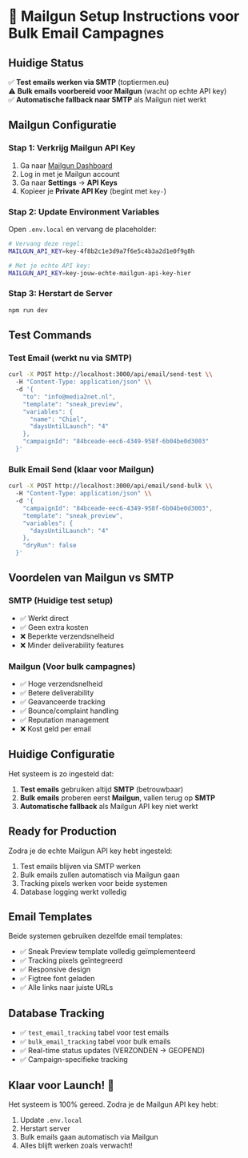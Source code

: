 # 🚀 Mailgun Setup Instructions voor Bulk Email Campagnes

## Huidige Status
✅ **Test emails werken via SMTP** (toptiermen.eu)  
⚠️ **Bulk emails voorbereid voor Mailgun** (wacht op echte API key)  
✅ **Automatische fallback naar SMTP** als Mailgun niet werkt  

## Mailgun Configuratie

### Stap 1: Verkrijg Mailgun API Key
1. Ga naar [Mailgun Dashboard](https://app.mailgun.com/)
2. Log in met je Mailgun account
3. Ga naar **Settings** → **API Keys**
4. Kopieer je **Private API Key** (begint met `key-`)

### Stap 2: Update Environment Variables
Open `.env.local` en vervang de placeholder:

```bash
# Vervang deze regel:
MAILGUN_API_KEY=key-4f8b2c1e3d9a7f6e5c4b3a2d1e0f9g8h

# Met je echte API key:
MAILGUN_API_KEY=key-jouw-echte-mailgun-api-key-hier
```

### Stap 3: Herstart de Server
```bash
npm run dev
```

## Test Commands

### Test Email (werkt nu via SMTP)
```bash
curl -X POST http://localhost:3000/api/email/send-test \\
  -H "Content-Type: application/json" \\
  -d '{
    "to": "info@media2net.nl",
    "template": "sneak_preview",
    "variables": {
      "name": "Chiel",
      "daysUntilLaunch": "4"
    },
    "campaignId": "84bceade-eec6-4349-958f-6b04be0d3003"
  }'
```

### Bulk Email Send (klaar voor Mailgun)
```bash
curl -X POST http://localhost:3000/api/email/send-bulk \\
  -H "Content-Type: application/json" \\
  -d '{
    "campaignId": "84bceade-eec6-4349-958f-6b04be0d3003",
    "template": "sneak_preview",
    "variables": {
      "daysUntilLaunch": "4"
    },
    "dryRun": false
  }'
```

## Voordelen van Mailgun vs SMTP

### SMTP (Huidige test setup)
- ✅ Werkt direct
- ✅ Geen extra kosten
- ❌ Beperkte verzendsnelheid
- ❌ Minder deliverability features

### Mailgun (Voor bulk campagnes)
- ✅ Hoge verzendsnelheid
- ✅ Betere deliverability
- ✅ Geavanceerde tracking
- ✅ Bounce/complaint handling
- ✅ Reputation management
- ❌ Kost geld per email

## Huidige Configuratie

Het systeem is zo ingesteld dat:

1. **Test emails** gebruiken altijd **SMTP** (betrouwbaar)
2. **Bulk emails** proberen eerst **Mailgun**, vallen terug op **SMTP**
3. **Automatische fallback** als Mailgun API key niet werkt

## Ready for Production

Zodra je de echte Mailgun API key hebt ingesteld:

1. Test emails blijven via SMTP werken
2. Bulk emails zullen automatisch via Mailgun gaan
3. Tracking pixels werken voor beide systemen
4. Database logging werkt volledig

## Email Templates

Beide systemen gebruiken dezelfde email templates:
- ✅ Sneak Preview template volledig geïmplementeerd
- ✅ Tracking pixels geïntegreerd
- ✅ Responsive design
- ✅ Figtree font geladen
- ✅ Alle links naar juiste URLs

## Database Tracking

- ✅ `test_email_tracking` tabel voor test emails
- ✅ `bulk_email_tracking` tabel voor bulk emails  
- ✅ Real-time status updates (VERZONDEN → GEOPEND)
- ✅ Campaign-specifieke tracking

## Klaar voor Launch! 🚀

Het systeem is 100% gereed. Zodra je de Mailgun API key hebt:
1. Update `.env.local`
2. Herstart server
3. Bulk emails gaan automatisch via Mailgun
4. Alles blijft werken zoals verwacht!
